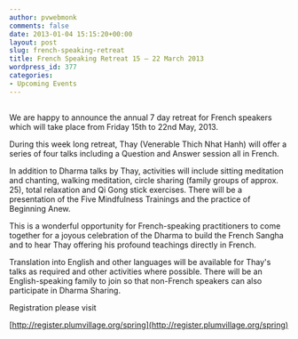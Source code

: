 ```yaml
---
author: pvwebmonk
comments: false
date: 2013-01-04 15:15:20+00:00
layout: post
slug: french-speaking-retreat
title: French Speaking Retreat 15 – 22 March 2013
wordpress_id: 377
categories:
- Upcoming Events
---
```


## 




We are happy to announce the annual 7 day retreat for French speakers which will take place from Friday 15th to 22nd May, 2013.

During this week long retreat, Thay (Venerable Thich Nhat Hanh) will offer a series of four talks including a Question and Answer session all in French.



In addition to Dharma talks by Thay, activities will include sitting meditation and chanting, walking meditation, circle sharing (family groups of approx. 25), total relaxation and Qi Gong stick exercises. There will be a presentation of the Five Mindfulness Trainings and the practice of Beginning Anew.



This is a wonderful opportunity for French-speaking practitioners to come together for a joyous celebration of the Dharma to build the French Sangha and to hear Thay offering his profound teachings directly in French.



Translation into English and other languages will be available for Thay's talks as required and other activities where possible. There will be an English-speaking family to join so that non-French speakers can also participate in Dharma Sharing.



Registration please visit

[http://register.plumvillage.org/spring](http://register.plumvillage.org/spring)
